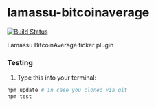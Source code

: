lamassu-bitcoinaverage
======================

[![Build Status](https://travis-ci.org/lamassu/lamassu-bitcoinaverage.svg)](https://travis-ci.org/lamassu/lamassu-bitcoinaverage)

Lamassu BitcoinAverage ticker plugin

### Testing

1. Type this into your terminal:

```bash
npm update # in case you cloned via git
npm test
```
